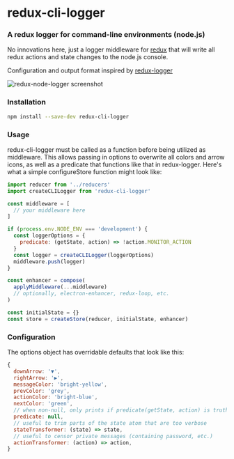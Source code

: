 # redux-cli-logger

### A redux logger for command-line environments (node.js)

No innovations here, just a logger middleware for
[redux](https://github.com/rackt/redux) that will write all redux actions and
state changes to the node.js console.

Configuration and output format inspired by [redux-logger](https://github.com/fcomb/redux-logger)

![redux-node-logger screenshot](https://cloud.githubusercontent.com/assets/9889378/9400145/f321b9fe-478b-11e5-9f77-b08baf9573b9.png
"A Redux Logger for Node Environments")

### Installation

```bash
npm install --save-dev redux-cli-logger
```

### Usage

redux-cli-logger must be called as a function before being utilized as
middleware. This allows passing in options to overwrite all colors and arrow
icons, as well as a predicate that functions like that in redux-logger. Here's
what a simple configureStore function might look like:

```javascript
import reducer from '../reducers'
import createCLILogger from 'redux-cli-logger'

const middleware = [
  // your middleware here
]

if (process.env.NODE_ENV === 'development') {
  const loggerOptions = {
    predicate: (getState, action) => !action.MONITOR_ACTION
  }
  const logger = createCLILogger(loggerOptions)
  middleware.push(logger)
}

const enhancer = compose(
  applyMiddleware(...middleware)
  // optionally, electron-enhancer, redux-loop, etc.
)

const initialState = {}
const store = createStore(reducer, initialState, enhancer)
```

### Configuration

The options object has overridable defaults that look like this:

```javascript
{
  downArrow: '▼',
  rightArrow: '▶',
  messageColor: 'bright-yellow',
  prevColor: 'grey',
  actionColor: 'bright-blue',
  nextColor: 'green',
  // when non-null, only prints if predicate(getState, action) is truthy
  predicate: null,
  // useful to trim parts of the state atom that are too verbose
  stateTransformer: (state) => state,
  // useful to censor private messages (containing password, etc.)
  actionTransformer: (action) => action,
}
```

